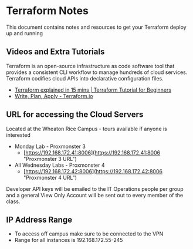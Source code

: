 # Terraform Notes

This document contains notes and resources to get your Terraform deploy up and running

## Videos and Extra Tutorials

Terraform is an open-source infrastructure as code software tool that provides a consistent CLI workflow to manage hundreds of cloud services. Terraform codifies cloud APIs into declarative configuration files.

* [Terraform explained in 15 mins | Terraform Tutorial for Beginners](https://www.youtube.com/watch?v=l5k1ai_GBDE "Video Terraform explained in 15 minsTerraform explained in 15 mins")
* [Write, Plan, Apply - Terraform.io](https://www.terraform.io/ "Terraform Website")

## URL for accessing the Cloud Servers

Located at the Wheaton Rice Campus - tours available if anyone is interested

* Monday Lab - Proxmonster 3
  * [https://192.168.172.41:8006](https://192.168.172.41:8006 "Proxmonster 3 URL")
* All Wednesday Labs - Proxmonster 4
  * [https://192.168.172.42:8006](https://192.168.172.42:8006 "Proxmonster 4 URL")

Developer API keys will be emailed to the IT Operations people per group and a general View Only Account will be sent out to every member of the class.

## IP Address Range

* To access off campus make sure to be connected to the VPN
* Range for all instances is 192.168.172.55-245
